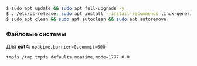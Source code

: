 ```bash
$ sudo apt update && sudo apt full-upgrade -y
$ . /etc/os-release; sudo apt install --install-recommends linux-generic-hwe-$VERSION_ID xserver-xorg-hwe-$VERSION_ID
$ sudo apt clean && sudo apt autoclean && sudo apt autoremove
```

### Файловые системы

Для **ext4**: `noatime,barrier=0,commit=600`

`tmpfs /tmp tmpfs defaults,noatime,mode=1777 0 0`
